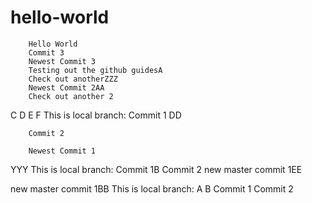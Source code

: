 # hello-world
        Hello World
        Commit 3
        Newest Commit 3
        Testing out the github guidesA
        Check out anotherZZZ
        Newest Commit 2AA
        Check out another 2
C
D
E
F
        This is local branch:
        Commit 1
        DD

        Commit 2

        Newest Commit 1
YYY
This is local branch:
Commit 1B
Commit 2
new master commit 1EE

new master commit 1BB
This is local branch:
A
B
Commit 1
Commit 2
